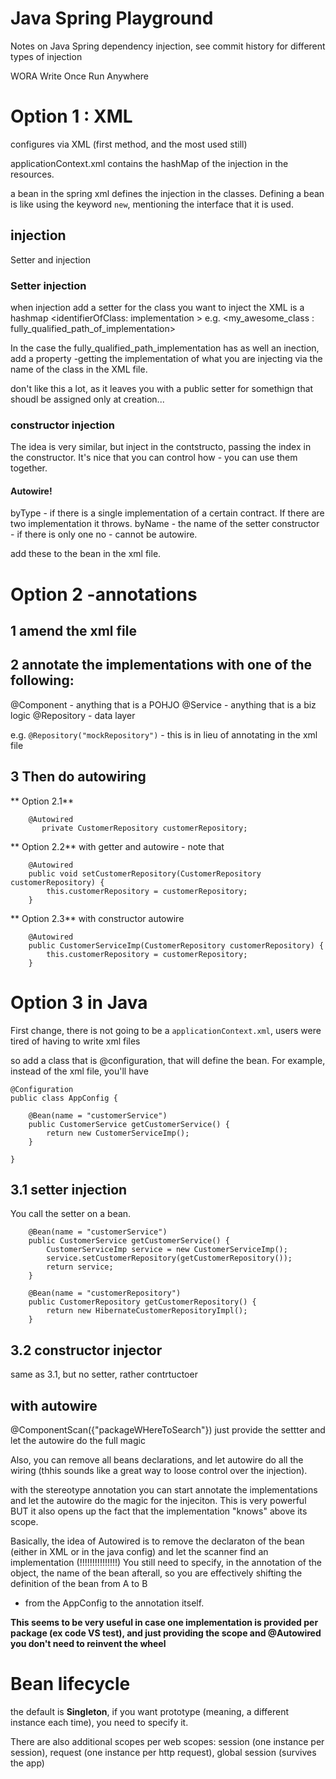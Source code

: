 
# Java Spring Playground

Notes on Java Spring dependency injection, see commit history for different types of injection


WORA
Write Once Run Anywhere


# Option 1 : XML

configures via XML (first method, and the most used still)

applicationContext.xml contains the hashMap of the injection in the resources.

a bean in the spring xml defines the injection in the classes. Defining a bean is like using the keyword `new`, mentioning the interface that it is used.

## injection
Setter and injection

### Setter injection
when injection add a setter for the class you want to inject
the XML is a hashmap <identifierOfClass: implementation >
e.g. <my_awesome_class : fully_qualified_path_of_implementation>

In the case the fully_qualified_path_implementation has as well an inection, add a property  -getting the implementation of what you are injecting via the 
name of the class in the XML file.

don't like this a lot, as it leaves you with a public setter for somethign that shoudl be assigned only at creation...



### constructor injection

The idea is very similar, but inject in the contstructo, passing the index in the constructor. It's nice that you can control how - you can use them together.


#### Autowire!

byType - if there is a single implementation of a certain contract. If there are two implementation  it throws.
byName - the name of the setter
constructor - if there is only one 
no - cannot be autowire. 

add these to the bean in the xml file.


# Option 2 -annotations


## 1 amend the xml file

## 2 annotate the implementations with one of the following:

@Component - anything that is a POHJO
@Service - anything that is a biz logic
@Repository - data layer

e.g. `@Repository("mockRepository")` - this is in lieu of annotating in the xml file

## 3 Then do autowiring

** Option 2.1**

```    
    @Autowired
       private CustomerRepository customerRepository;
```

** Option 2.2**
with getter and autowire - note that 

```$xslt
    @Autowired
    public void setCustomerRepository(CustomerRepository customerRepository) {
        this.customerRepository = customerRepository;
    }
```

** Option 2.3**
with constructor autowire


```$xslt
    @Autowired
    public CustomerServiceImp(CustomerRepository customerRepository) {
        this.customerRepository = customerRepository;
    }
```


# Option 3 in Java
First change, there is not going to be a `applicationContext.xml`, users were tired of having to write xml files

so add a class that is @configuration, that will define the bean. For example, instead of the xml file, you'll have
```
@Configuration
public class AppConfig {

    @Bean(name = "customerService")
    public CustomerService getCustomerService() {
        return new CustomerServiceImp();
    }

}
```

## 3.1 setter injection
You call the setter on a bean.

```aidl
    @Bean(name = "customerService")
    public CustomerService getCustomerService() {
        CustomerServiceImp service = new CustomerServiceImp();
        service.setCustomerRepository(getCustomerRepository());
        return service;
    }

    @Bean(name = "customerRepository")
    public CustomerRepository getCustomerRepository() {
        return new HibernateCustomerRepositoryImpl();
    }
```

## 3.2 constructor injector
same as 3.1, but no setter, rather contrtuctoer


## with autowire
@ComponentScan({"packageWHereToSearch"})
just provide the settter and let the autowire do the full magic

Also, you can remove all beans declarations, and let autowire do all the wiring (thhis sounds like a great way to loose control over the injection).

with the stereotype annotation you can start annotate the implementations and let the autowire do the magic for the injeciton. This is very powerful BUT it also
opens up the fact that the implementation "knows" above its scope.

Basically, the idea of Autowired is to remove the declaraton of the bean (either in XML or in the java config) and let the scanner find an implementation (!!!!!!!!!!!!!!!)
You still need to specify, in the annotation of the object, the name of the bean afterall, so you are effectively shifting the definition of the bean from A to B 
- from the AppConfig to the annotation itself.

**This seems to be very useful in case one implementation is provided per package (ex code VS test), and just providing the scope and @Autowired you don't need to reinvent the wheel**



# Bean lifecycle

the default is **Singleton**, if you want prototype (meaning, a different instance each time), you need to specify it. 

There are also additional scopes per web scopes: session (one instance per session), request (one instance per http request), global session (survives the app)